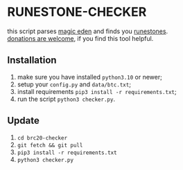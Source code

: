 # RUNESTONE-CHECKER

this script parses [magic eden](https://magiceden.io/) and finds you [runestones](https://magiceden.io/ordinals/marketplace/runestone).<br>
[donations are welcome](https://cyberomanov.tech/WTF_donate), if you find this tool helpful.

## Installation
1. make sure you have installed `python3.10` or newer;
2. setup your `config.py` and `data/btc.txt`;
3. install requirements `pip3 install -r requirements.txt`;
4. run the script `python3 checker.py`.

## Update
1. `cd brc20-checker`
2. `git fetch && git pull`
3. `pip3 install -r requirements.txt`
4. `python3 checker.py`